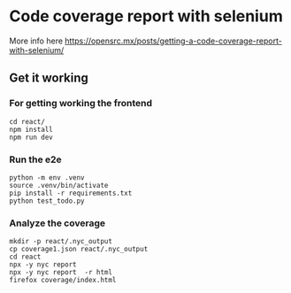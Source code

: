 # Code coverage report with selenium

More info here https://opensrc.mx/posts/getting-a-code-coverage-report-with-selenium/

## Get it working


### For getting working the frontend 

```
cd react/
npm install
npm run dev
```

### Run the e2e


```
python -m env .venv
source .venv/bin/activate
pip install -r requirements.txt
python test_todo.py
```

### Analyze the coverage

```
mkdir -p react/.nyc_output
cp coverage1.json react/.nyc_output
cd react
npx -y nyc report 
npx -y nyc report  -r html
firefox coverage/index.html
```


